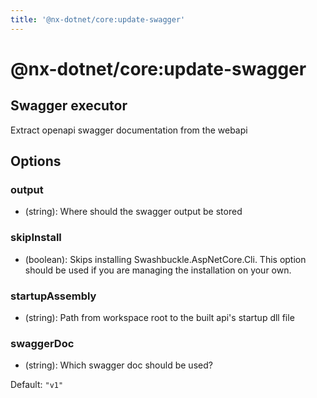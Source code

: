 ```yaml
---
title: '@nx-dotnet/core:update-swagger'
---
```


# @nx-dotnet/core:update-swagger

## Swagger executor

Extract openapi swagger documentation from the webapi

## Options

### output

- (string): Where should the swagger output be stored

### skipInstall

- (boolean): Skips installing Swashbuckle.AspNetCore.Cli. This option should be used if you are managing the installation on your own.

### startupAssembly

- (string): Path from workspace root to the built api's startup dll file

### swaggerDoc

- (string): Which swagger doc should be used?

Default: `"v1"`
